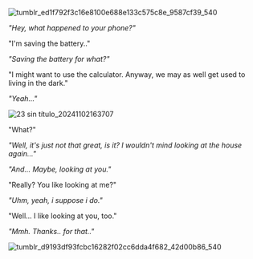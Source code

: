 ![tumblr_ed1f792f3c16e8100e688e133c575c8e_9587cf39_540](https://github.com/user-attachments/assets/cad199da-fa38-424f-9b08-995991379eca)

*"Hey, what happened to your phone?"*

"I'm saving the battery.."

*"Saving the battery for what?"*

"I might want to use the calculator. Anyway, we may as well get used to living in the dark."

*"Yeah..."*

![23 sin título_20241102163707](https://github.com/user-attachments/assets/27b3de7c-a8a4-42e2-aeaa-e96129c70952)

"What?"

*"Well, it's just not that great, is it? I wouldn't mind looking at the house again..."*

*"And... Maybe, looking at you."*

"Really? You like looking at me?"

*"Uhm, yeah, i suppose i do."*

"Well... I like looking at you, too."

*"Mmh. Thanks.. for that.."*

![tumblr_d9193df93fcbc16282f02cc6dda4f682_42d00b86_540](https://github.com/user-attachments/assets/acf61293-0c89-43ad-a37f-5a120c805544)
